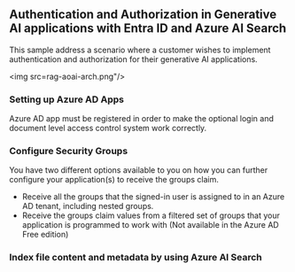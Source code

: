 ## Authentication and Authorization in Generative AI applications with Entra ID and Azure AI Search

This sample address a scenario where a customer wishes to implement authentication and authorization for their generative AI applications. 

<img src=rag-aoai-arch.png"/>

### Setting up Azure AD Apps
Azure AD app must be registered in order to make the optional login and document level access control system work correctly.

### Configure Security Groups

You have two different options available to you on how you can further configure your application(s) to receive the groups claim.

- Receive all the groups that the signed-in user is assigned to in an Azure AD tenant, including nested groups.
- Receive the groups claim values from a filtered set of groups that your application is programmed to work with (Not available in the Azure AD Free edition)

### Index file content and metadata by using Azure AI Search





